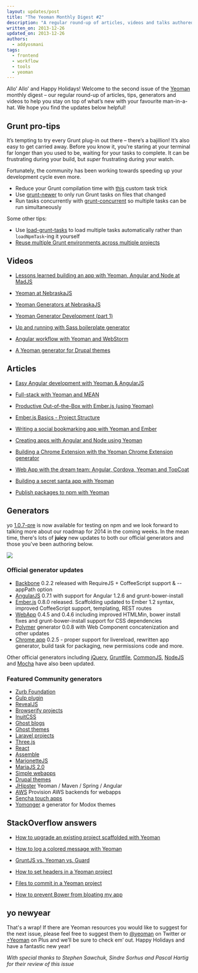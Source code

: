 ```yaml
---
layout: updates/post
title: "The Yeoman Monthly Digest #2"
description: "A regular round-up of articles, videos and talks authored by the Yeoman community."
written_on: 2013-12-26
updated_on: 2013-12-26
authors:
  - addyosmani
tags:
  - frontend
  - workflow
  - tools
  - yeoman
---
```

Allo’ Allo’ and Happy Holidays! Welcome to the second issue of the [Yeoman](http://yeoman.io) monthly digest – our regular round-up of articles, tips, generators and videos to help you stay on top of what’s new with your favourite man-in-a-hat. We hope you find the updates below helpful!

## Grunt pro-tips

It’s tempting to try every Grunt plug-in out there – there’s a bajillion! It’s also easy to get carried away. Before you know it, you’re staring at your terminal far longer than you used to be, waiting for your tasks to complete. It can be frustrating during your build, but *super* frustrating during your watch.

Fortunately, the community has been working towards speeding up your development cycle even more.

* Reduce your Grunt compilation time with [this](https://github.com/gruntjs/grunt/issues/975#issuecomment-29058707) custom task trick
* Use [grunt-newer](https://github.com/tschaub/grunt-newer) to only run Grunt tasks on files that changed
* Run tasks concurrently with [grunt-concurrent](https://github.com/sindresorhus/grunt-concurrent) so multiple tasks can be run simultaneously

Some other tips: 

* Use [load-grunt-tasks](https://github.com/sindresorhus/load-grunt-tasks) to load multiple tasks automatically rather than `loadNpmTask`-ing it yourself
* [Reuse multiple Grunt environments across multiple projects](https://npmjs.org/package/grunt-source)

## Videos

* [Lessons learned building an app with Yeoman, Angular and Node at MadJS](https://www.youtube.com/watch?v=VvrpjH5g9Fo)

* [Yeoman at NebraskaJS](https://www.youtube.com/watch?v=TUk19YoP-oI)

* [Yeoman Generators at NebraskaJS](https://www.youtube.com/watch?v=oPfeuVtOGz4)

* [Yeoman Generator Development (part 1)](https://www.youtube.com/watch?v=q-KRiwXhbhU)

* [Up and running with Sass boilerplate generator](https://www.youtube.com/watch?v=KqG4sY0KBAo)

* [Angular workflow with Yeoman and WebStorm](https://www.youtube.com/watch?v=_HYVuHHR55A)

* [A Yeoman generator for Drupal themes](https://www.youtube.com/watch?v=5YnC7iQBObk)


## Articles

* [Easy Angular development with Yeoman & AngularJS](http://jjt.io/2013/11/14/easy-angular-development-yeoman-generator-angular/)

* [Full-stack with Yeoman and MEAN](
http://addyosmani.com/blog/full-stack-javascript-with-mean-and-yeoman/)

* [Productive Out-of-the-Box with Ember.js (using Yeoman)](
http://www.infoq.com/presentations/emberjs-tools-yeoman)

* [Ember.js Basics - Project Structure](http://www.infragistics.com/community/blogs/brent_schooley/archive/2013/11/19/ember-js-basics-project-structure.aspx)

* [Writing a social bookmarking app with Yeoman and Ember](https://www.openshift.com/blogs/day-24-yeoman-ember-the-missing-tutorial)

* [Creating apps with Angular and Node using Yeoman](http://tylerhenkel.com/creating-apps-with-angular-and-node-using-yeoman/)

* [Building a Chrome Extension with the Yeoman Chrome Extension generator](https://www.openshift.com/blogs/day-29-yeoman-chrome-generator-write-your-first-google-chrome-extension)

* [Web App with the dream team: Angular, Cordova, Yeoman and TopCoat](http://www.numediaweb.com/web-app-with-dream-team/)

* [Building a secret santa app with Yeoman](http://www.christopherlaughlin.co.uk/2013/12/15/secret-santa-any-excuse-to-use-javascript/)

* [Publish packages to npm with Yeoman](
http://h3manth.com/new/blog/2013/publish-packages-to-npm-with-yeoman/)

## Generators

yo [1.0.7-pre](https://npmjs.org/package/yo) is now available for testing on npm and we look forward to talking more about our roadmap for 2014 in the coming weeks. In the mean time, there's lots of **juicy** new updates to both our official generators and those you've been authoring below.

![](http://i.imgur.com/KY2KVeX.jpg)

### Official generator updates

* [Backbone](https://github.com/yeoman/generator-backbone/releases/tag/v0.2.2) 0.2.2 released with RequireJS + CoffeeScript support & --appPath option
* [AngularJS](https://github.com/yeoman/generator-angular/releases) 0.7.1 with support for Angular 1.2.6 and grunt-bower-install 
* [Ember.js](https://github.com/yeoman/generator-ember/releases/tag/v0.8.0) 0.8.0 released. Scaffolding updated to Ember 1.2 syntax, improved CoffeeScript support, templating, REST routes
* [WebApp](https://github.com/yeoman/generator-webapp/blob/master/changelog.md) 0.4.5 and 0.4.6 including improved HTMLMin, bower install fixes and grunt-bower-install support for CSS dependencies
* [Polymer](https://github.com/yeoman/generator-polymer/releases/tag/0.0.8) generator 0.0.8 with Web Component concatenization and other updates
* [Chrome app](https://github.com/yeoman/generator-chromeapp) 0.2.5 - proper support for livereload, rewritten app generator, build task for packaging, new permissions code and more.

Other official generators including [jQuery](https://github.com/yeoman/generator-jquery), [Gruntfile](https://github.com/yeoman/generator-gruntfile), [CommonJS](https://github.com/yeoman/generator-commonjs), [NodeJS](https://github.com/yeoman/generator-node) and [Mocha](https://github.com/yeoman/generator-mocha) have also been updated.

### Featured Community generators

* [Zurb Foundation](https://github.com/bauschan/generator-zurb-foundation)
* [Gulp plugin](https://github.com/hparra/generator-gulp-plugin)
* [RevealJS](https://github.com/slara/generator-reveal)
* [Browserify projects](https://github.com/vincentmac/generator-browserify/)
* [InuitCSS](https://github.com/tgdev/generator-inuit)
* [Ghost blogs](http://learnjs.io/blog/2013/11/11/yo-ghost/)
* [Ghost themes](https://github.com/diogobeda/generator-ghost-theme)
* [Laravel projects](https://github.com/vijaysai/generator-genlaravel)
* [Three.js](https://github.com/timmywil/generator-threejs)
* [React](https://github.com/petehunt/generator-react-quickstart)
* [Assemble](https://github.com/assemble/generator-assemble)
* [MarionetteJS](https://github.com/mrichard/generator-marionette) 
* [MariaJS 2.0](https://github.com/revathskumar/generator-maria/releases/tag/v0.2.0)
* [Simple webapps](http://jorshasaur.us/simple-web-app-generator-for-yeoman/)
* [Drupal themes](https://github.com/pixelmord/generator-drupaltheme)
* [JHipster](http://jhipster.github.io/2013/12/03/jhipster-release-0.2.0.html) Yeoman / Maven / Spring / Angular
* [AWS](https://github.com/pius/generator-aws) Provision AWS backends for webapps
* [Sencha touch apps](https://github.com/kashiro/generator-senchatouch)
* [Yomonger](http://devries.jp/blog/2013/11/22/meet-yomonger/) a generator for Modox themes


## StackOverflow answers

* [How to upgrade an existing project scaffolded with Yeoman](http://stackoverflow.com/questions/18480316/how-to-upgrade-existing-project-scaffolded-with-yeoman)

* [How to log a colored message with Yeoman](http://stackoverflow.com/questions/18354585/how-to-log-a-colored-message-with-yeoman/18369822#18369822)

* [GruntJS vs. Yeoman vs. Guard](http://stackoverflow.com/questions/13299068/gruntjs-vs-yeoman-vs-guard/13685443#13685443)

* [How to set headers in a Yeoman project](http://stackoverflow.com/questions/14617111/yeoman-how-to-set-headers-htaccess/14623169#14623169)

* [Files to commit in a Yeoman project](http://stackoverflow.com/questions/18241893/files-to-commit-to-repository-in-a-yeoman-project/18248303#18248303)

* [How to prevent Bower from bloating my app](http://stackoverflow.com/questions/20683349/how-to-prevent-bower-from-bloating-my-app)

## yo newyear

That's a wrap! If there are Yeoman resources you would like to suggest for the next issue, please feel free to suggest them to [@yeoman](http://twitter.com/yeoman) on Twitter or [+Yeoman](https://plus.google.com/101063139999404044459) on Plus and we’ll be sure to check em’ out. Happy Holidays and have a fantastic new year!

*With special thanks to Stephen Sawchuk, Sindre Sorhus and Pascal Hartig for their review of this issue*
